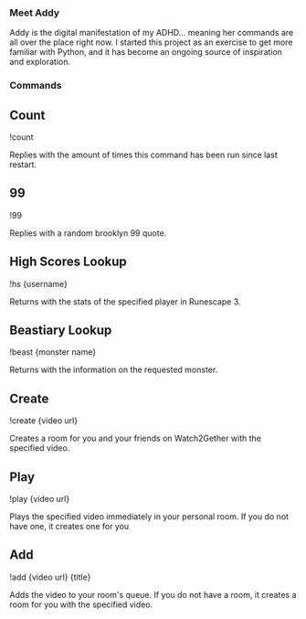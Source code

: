 ### Meet Addy

Addy is the digital manifestation of my ADHD… meaning her commands are all over the place right now. I started this project as an exercise to get more familiar with Python, and it has become an ongoing source of inspiration and exploration.

### Commands

## Count

!count

Replies with the amount of times this command has been run since last restart.

## 99

!99

Replies with a random brooklyn 99 quote.

## High Scores Lookup

!hs {username}

Returns with the stats of the specified player in Runescape 3.

## Beastiary Lookup

!beast {monster name}

Returns with the information on the requested monster.

## Create

!create {video url}

Creates a room for you and your friends on Watch2Gether with the specified video.

## Play

!play {video url}

Plays the specified video immediately in your personal room. If you do not have one, it creates one for you

## Add

!add {video url} {title}

Adds the video to your room's queue. If you do not have a room, it creates a room for you with the specified video.
